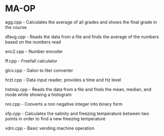 # MA-OP

agg.cpp - Calculates the average of all grades and shows the final grade in the course

dfavg.cpp - Reads the data from a file and finds the average of the numbers based on the numbers read 

enc2.cpp - Number encoder

ff.cpp - Freefall calculator 

glcv.cpp - Galon to liter converter 

hrzt.cpp - Data input reader; provides a time and Hz level  

hstmip.cpp - Reads the data from a file and finds the mean, median, and mode while showing a histogram

nni.cpp - Converts a non negative integer into binary form 

sfp.cpp - Calculates the salinity and freezing temperature between two points in order to find a new freezing temperature

vdm.cpp - Basic vending machine operation 
